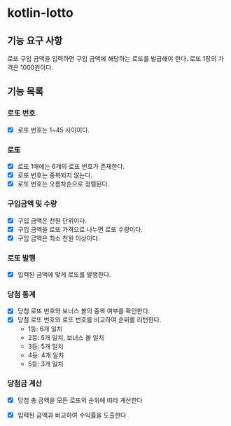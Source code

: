 # kotlin-lotto

## 기능 요구 사항
로또 구입 금액을 입력하면 구입 금액에 해당하는 로또를 발급해야 한다.
로또 1장의 가격은 1000원이다.
## 기능 목록
### 로또 번호
- [x] 로또 번호는 1~45 사이이다.
### 로또
- [x] 로또 1매에는 6개의 로또 번호가 존재한다.
- [x] 로또 번호는 중복되지 않는다.
- [x] 로또 번호는 오름차순으로 정렬된다.
### 구입금액 및 수량
- [x] 구입 금액은 천원 단위이다.
- [x] 구입 금액을 로또 가격으로 나누면 로또 수량이다.
- [x] 구입 금액은 최소 천원 이상이다.
### 로또 발행
- [x] 입력된 금액에 맞게 로또를 발행한다.
### 당첨 통계
- [x] 당첨 로또 번호와 보너스 볼의 중복 여부를 확인한다.
- [x] 당첨 로또 번호와 로또 번호를 비교하여 순위를 리턴한다.
  - 1등: 6개 일치
  - 2등: 5개 일치, 보너스 볼 일치
  - 3등: 5개 일치
  - 4등: 4개 일치
  - 5등: 3개 일치
### 당첨금 계산
- [x] 당첨 총 금액을 모든 로또의 순위에 따라 계산한다
- [x] 입력된 금액과 비교하여 수익률을 도출한다


